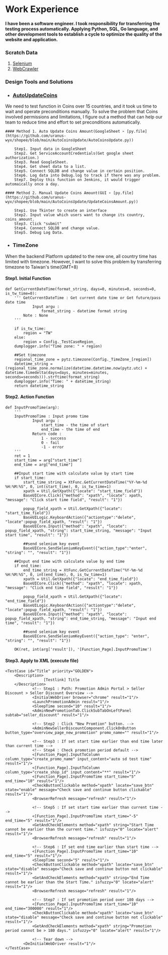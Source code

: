 # Work Experience

#### I have been a software engineer. I took responsibility for transferring the testing process automatically. Applying Python, SQL, Go language, and other development tools to establish a cycle to optimize the quality of the website and application.

### Scratch Data
1. [Selenium](https://github.com/uranus-wyx/shopee/blob/main/selenium%20script.py)
2. [WebCrawler](https://github.com/uranus-wyx/shopee/blob/main/crawler.py)

### Design Tools and Solutions

- ### [AutoUpdateCoins](https://github.com/uranus-wyx/shopee/tree/main/AutoCoinsUpdate)
We need to test function in Coins over 15 countries, and it took us time to wait and operate preconditions manually.
To solve the problem that Coins involved permissions and limitations, I figure out a method that can help our team to reduce time and effort to set preconditions automatically.

    #### Method 1. Auto Update Coins Amount(GoogleSheet ➢ [py.file](https://github.com/uranus-wyx/shopee/blob/main/AutoCoinsUpdate/AutoCoinsUpdate.py))

        Step1. Input data in GoogleSheet
        Step2. Get ServiceAccountCredentials(Get google sheet authorization.)
        Step3. Read GoogleSheet.
        Step4. Get sheet data to a list.
        Step5. Connect SQLDB and change value in certain position.
        Step6. Log data into Debug.log to track if there was any problem.
        Step7. Deploy this function on Jenkins, it would trigger automaically once a day.
    
    #### Method 2. Manual Update Coins Amount(GUI ➢ [py.file](https://github.com/uranus-wyx/shopee/blob/main/AutoCoinsUpdate/UpdateCoinsAmount.py))

        Step1. Use Tkinter to create an interface
        Step2. Input value which users want to change its country, coins_amount.
        Step3. Click "submit"
        Step4. Connect SQLDB and change value.
        Step5. Debug Log Data.

* ### TimeZone  
When the backend Platform updated to the new one, all country time has limited with timezone. 
However, I want to solve this problem by transferring timezone to Taiwan's time(GMT+8)

#### Step1. Initial Function
```
def GetCurrentDateTime(format_string, days=0, minutes=0, seconds=0, is_tw_time=0):
    ''' GetCurrentDateTime : Get current date time or Get future/pass date time
            Input argu :
                format_string - datetime format string
        Note : None
    '''

    if is_tw_time:
        region = "TW"
    else:
        region = Config._TestCaseRegion_
    dumplogger.info("Time zone: " + region)

    ##Set timezone
    regional_time_zone = pytz.timezone(Config._TimeZone_[region])
    datetime_string = (regional_time_zone.normalize(datetime.datetime.now(pytz.utc) + datetime.timedelta(days=days, minutes=minutes, seconds=seconds))).strftime(format_string)
    dumplogger.info("Time: " + datetime_string)
    return datetime_string
```

#### Step2. Action Function
```
def InputPromoTime(arg):
    '''
    InputPromoTime : Input promo time
            Input argu :
                start_time - the time of start
                end_time - the time of end
            Return code :
                1 - success
                0 - fail
                -1 - error
    '''
    ret = 1
    start_time = arg["start_time"]
    end_time = arg["end_time"]

    ##Input start time with calculate value by start time
    if start_time:
        start_time_string = XtFunc.GetCurrentDateTime("%Y-%m-%d %H:%M:%S", 0, int(start_time), 0, is_tw_time=1)
        xpath = Util.GetXpath({"locate": "start_time_field"})
        BaseUICore.Click({"method": "xpath", "locate": xpath, "message": "Click start time field", "result": "1"})

        popup_field_xpath = Util.GetXpath({"locate": "start_time_field"})
        BaseUILogic.KeyboardAction({"actiontype":"delete", "locate":popup_field_xpath, "result": "1"})
        BaseUICore.Input({"method": "xpath", "locate": popup_field_xpath, "string": start_time_string, "message": "Input start time", "result": "1"})

        ##send selenium key event
        BaseUICore.SendSeleniumKeyEvent({"action_type":"enter", "string": "", "result": "1"})

    ##Input end time with calculate value by end time
    if end_time:
        end_time_string = XtFunc.GetCurrentDateTime("%Y-%m-%d %H:%M:%S", 0, int(end_time), 0, is_tw_time=1)
        xpath = Util.GetXpath({"locate": "end_time_field"})
        BaseUICore.Click({"method": "xpath", "locate": xpath, "message": "Click end time field", "result": "1"})

        popup_field_xpath = Util.GetXpath({"locate": "end_time_field"})
        BaseUILogic.KeyboardAction({"actiontype":"delete", "locate":popup_field_xpath, "result": "1"})
        BaseUICore.Input({"method": "xpath", "locate": popup_field_xpath, "string": end_time_string, "message": "Input end time", "result": "1"})

        ##send selenium key event
        BaseUICore.SendSeleniumKeyEvent({"action_type": "enter", "string": "", "result": "1"})

    OK(ret, int(arg['result']), '[Function_Page].InputPromoTime')
```

#### Step3. Apply to XML (execute file)
```
<TestCase id="Title" priority="GOLDEN">
	<Description> 
               	 [Testlink] Title
	</Description>
            <!-- Step1 : Path: Promotion Admin Portal > Seller Discount > Seller Discount Overview -->
            <InitialWebDriver browser="chrome" result="1"/>
            <LaunchPromotionAdmin result="1"/>
            <SleepTime second="10" result="1"/>
            <AdminNewPromotionTab.ClickSubTabOnLeftPanel subtab="seller_discount" result="1"/>

            <!-- Step2 : Click "New Promtion" button. -->
            <AdminNewSellerDiscountComponent.ClickOnButton button_type="overview_page_new_promotion" promo_name="" result="1"/>

            <!-- Step3 : If set start time earlier than end time later than current time -->
            <!-- Step4 : Check promotion period default -->
            <[Function_Page].InputToColumn column_type="create_promo_name" input_content="auto sd test time" result="1"/>
            <[Function_Page].InputToColumn column_type="create_shop_id" input_content="**" result="1"/>
            <[Function_Page].InputPromoTime start_time="5" end_time="10" result="1"/>
            <CheckButtonClickable method="xpath" locate="save_btn" state="enable" message="Check save and continue button clickable" result="1"/>
            <BrowserRefresh message="refresh" result="1"/>
            
            <!-- Step5 : If set start time earlier than current time -->
            <[Function_Page].InputPromoTime start_time="-5" end_time="5" result="1"/>
            <GetAndCheckElements method="xpath" string="Start Time cannot be earlier than the current time." isfuzzy="0" locate="alert" result="1"/>
            <BrowserRefresh message="refresh" result="1"/>

            <!-- Step6 : If set end time earlier than start time -->
            <[Function_Page].InputPromoTime start_time="10" end_time="5" result="1"/>
            <SleepTime second="5" result="1"/>
            <CheckButtonClickable method="xpath" locate="save_btn" state="disable" message="Check save and continue button not clickable" result="1"/>
            <GetAndCheckElements method="xpath" string="End Time cannot be earlier than the Start Time." isfuzzy="0" locate="alert" result="1"/>
            <BrowserRefresh message="refresh" result="1"/>

            <!-- Step7 : If set promotion period over 180 days -->
            <[Function_Page].InputPromoTime start_time="10" end_time="300000" result="1"/>
            <CheckButtonClickable method="xpath" locate="save_btn" state="disable" message="Check save and continue button not clickable" result="1"/>
            <GetAndCheckElements method="xpath" string="Promotion period cannot be > 180 days." isfuzzy="0" locate="alert" result="1"/>

            <!-- Tear down -->
		<DeInitialWebDriver result="1"/>
</TestCase>
```
